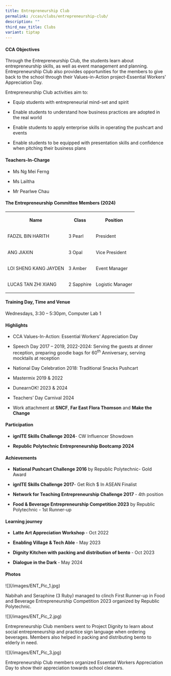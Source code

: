 ```yaml
---
title: Entrepreneurship Club
permalink: /ccas/clubs/entrepreneurship-club/
description: ""
third_nav_title: Clubs
variant: tiptap
---
```

<h4>CCA Objectives</h4>
<p>Through the Entrepreneurship Club, the students learn about entrepreneurship
skills, as well as event management and planning. Entrepreneurship Club
also provides opportunities for the members to give back to the school
through their Values-in-Action project-Essential Workers' Appreciation
Day.&nbsp;</p>
<p>Entrepreneurship Club activities aim to:&nbsp;</p>
<ul data-tight="true" class="tight">
<li>
<p>Equip students with entrepreneurial mind-set and spirit&nbsp;</p>
</li>
<li>
<p>Enable students to understand how business practices are adopted in the
real world&nbsp;</p>
</li>
<li>
<p>Enable students to apply enterprise skills in operating the pushcart and
events&nbsp;</p>
</li>
<li>
<p>Enable students to be equipped with presentation skills and confidence
when pitching their business plans&nbsp;</p>
</li>
</ul>
<h4>Teachers-In-Charge</h4>
<ul data-tight="true" class="tight">
<li>
<p>Ms Ng Mei Ferng</p>
</li>
<li>
<p>Ms Lailtha</p>
</li>
<li>
<p>Mr Pearlwe Chau</p>
</li>
</ul>
<h4>The Entrepreneurship Committee Members (2024)</h4>
<table style="minWidth: 75px">
<colgroup>
<col>
<col>
<col>
</colgroup>
<tbody>
<tr>
<th rowspan="1" colspan="1">
<p>Name</p>
</th>
<th rowspan="1" colspan="1">
<p>Class</p>
</th>
<th rowspan="1" colspan="1">
<p>Position</p>
</th>
</tr>
<tr>
<td rowspan="1" colspan="1">
<p>FADZIL BIN HARITH</p>
</td>
<td rowspan="1" colspan="1">
<p>3 Pearl</p>
</td>
<td rowspan="1" colspan="1">
<p>President</p>
</td>
</tr>
<tr>
<td rowspan="1" colspan="1">
<p>ANG JIAXIN</p>
</td>
<td rowspan="1" colspan="1">
<p>3 Opal</p>
</td>
<td rowspan="1" colspan="1">
<p>Vice President</p>
</td>
</tr>
<tr>
<td rowspan="1" colspan="1">
<p>LOI SHENG KANG JAYDEN</p>
</td>
<td rowspan="1" colspan="1">
<p>3 Amber</p>
</td>
<td rowspan="1" colspan="1">
<p>Event Manager</p>
</td>
</tr>
<tr>
<td rowspan="1" colspan="1">
<p>LUCAS TAN ZHI XIANG</p>
</td>
<td rowspan="1" colspan="1">
<p>2 Sapphire</p>
</td>
<td rowspan="1" colspan="1">
<p>Logistic Manager</p>
</td>
</tr>
</tbody>
</table>
<h4>Training Day, Time and Venue</h4>
<p>Wednesdays, 3:30 – 5:30pm, Computer Lab 1</p>
<h4>Highlights</h4>
<ul data-tight="true" class="tight">
<li>
<p>CCA Values-In-Action: Essential Workers’ Appreciation Day</p>
</li>
<li>
<p>Speech Day 2017 – 2019, 2022-2024: Serving the guests at dinner reception,
preparing goodie bags for 60<sup>th</sup> Anniversary, serving mocktails
at reception</p>
</li>
<li>
<p>National Day Celebration 2018: Traditional Snacks Pushcart</p>
</li>
<li>
<p>Mastermix 2019 &amp; 2022</p>
</li>
<li>
<p>DunearnOK! 2023 &amp; 2024</p>
</li>
<li>
<p>Teachers’ Day Carnival 2024</p>
</li>
<li>
<p>Work attachment at <strong>SNCF</strong>, <strong>Far East Flora Thomson</strong> and <strong>Make the Change</strong>
</p>
</li>
</ul>
<h4>Participation</h4>
<ul data-tight="true" class="tight">
<li>
<p><strong>ignITE Skills Challenge 2024</strong>- CW Influencer Showdown</p>
</li>
<li>
<p><strong>Republic Polytechnic Entrepreneurship&nbsp;Bootcamp 2024</strong>
</p>
</li>
</ul>
<p></p>
<h4>Achievements</h4>
<ul data-tight="true" class="tight">
<li>
<p><strong>National Pushcart Challenge 2016</strong> by Republic Polytechnic-
Gold Award</p>
</li>
<li>
<p><strong>ignITE Skills Challenge 2017</strong>- Get Rich $ In ASEAN Finalist</p>
</li>
<li>
<p><strong>Network for Teaching Entrepreneurship Challenge 2017</strong> -
4th position</p>
</li>
<li>
<p><strong>Food &amp; Beverage Entrepreneurship Competition 2023</strong> by
Republic Polytechnic - 1st Runner-up</p>
</li>
</ul>
<h4>Learning journey</h4>
<ul data-tight="true" class="tight">
<li>
<p><strong>Latte Art Appreciation Workshop </strong>- Oct 2022</p>
</li>
<li>
<p><strong>Enabling Village &amp; Tech Able </strong>- May 2023</p>
</li>
<li>
<p><strong>Dignity Kitchen with packing and distribution of bento </strong>-
Oct 2023</p>
</li>
<li>
<p><strong>Dialogue in the Dark </strong>- May 2024</p>
</li>
</ul>
<h4>Photos</h4>
<p>![](/images/ENT_Pic_1.jpg)</p>
<p>Nabihah and Seraphine (3 Ruby) managed to clinch First Runner-up in Food
and Beverage Entrepreneurship Competition 2023 organized by Republic Polytechnic.</p>
<p>![](/images/ENT_Pic_2.jpg)</p>
<p>Entrepreneurship Club members went to Project Dignity to learn about social
entrepreneurship and practice sign language when ordering beverages. Members
also helped in packing and distributing bento to elderly in need.</p>
<p>![](/images/ENT_Pic_3.jpg)</p>
<p>Entrepreneurship Club members organized Essential Workers Appreciation
Day to show their appreciation towards school cleaners.</p>